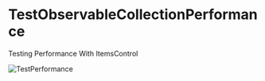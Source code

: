 # TestObservableCollectionPerformance
Testing Performance With ItemsControl

![TestPerformance](https://user-images.githubusercontent.com/3475163/215595667-71f77c29-55a9-45a4-8a8c-0abf0e11d6d2.gif)
